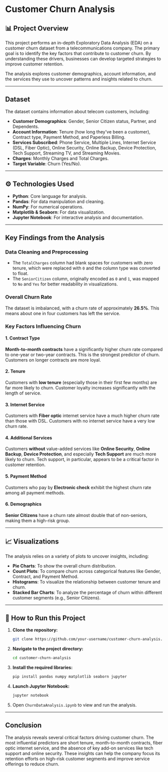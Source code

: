 # Customer Churn Analysis

## 📊 Project Overview

This project performs an in-depth Exploratory Data Analysis (EDA) on a customer churn dataset from a telecommunications company. The primary goal is to identify the key factors that contribute to customer churn. By understanding these drivers, businesses can develop targeted strategies to improve customer retention.

The analysis explores customer demographics, account information, and the services they use to uncover patterns and insights related to churn.

-----

## Dataset

The dataset contains information about telecom customers, including:

  * **Customer Demographics**: Gender, Senior Citizen status, Partner, and Dependents.
  * **Account Information**: Tenure (how long they've been a customer), Contract type, Payment Method, and Paperless Billing.
  * **Services Subscribed**: Phone Service, Multiple Lines, Internet Service (DSL, Fiber Optic), Online Security, Online Backup, Device Protection, Tech Support, Streaming TV, and Streaming Movies.
  * **Charges**: Monthly Charges and Total Charges.
  * **Target Variable**: Churn (Yes/No).

-----

## ⚙️ Technologies Used

  * **Python**: Core language for analysis.
  * **Pandas**: For data manipulation and cleaning.
  * **NumPy**: For numerical operations.
  * **Matplotlib & Seaborn**: For data visualization.
  * **Jupyter Notebook**: For interactive analysis and documentation.

-----

## Key Findings from the Analysis

### Data Cleaning and Preprocessing

  * The `TotalCharges` column had blank spaces for customers with zero tenure, which were replaced with `0` and the column type was converted to float.
  * The `SeniorCitizen` column, originally encoded as `0` and `1`, was mapped to `No` and `Yes` for better readability in visualizations.

### Overall Churn Rate

The dataset is imbalanced, with a churn rate of approximately **26.5%**. This means about one in four customers has left the service.

### Key Factors Influencing Churn

#### 1\. Contract Type

**Month-to-month contracts** have a significantly higher churn rate compared to one-year or two-year contracts. This is the strongest predictor of churn. Customers on longer contracts are more loyal.

#### 2\. Tenure

Customers with **low tenure** (especially those in their first few months) are far more likely to churn. Customer loyalty increases significantly with the length of service.

#### 3\. Internet Service

Customers with **Fiber optic** internet service have a much higher churn rate than those with DSL. Customers with no internet service have a very low churn rate.

#### 4\. Additional Services

Customers **without** value-added services like **Online Security**, **Online Backup**, **Device Protection**, and especially **Tech Support** are much more likely to churn. Tech support, in particular, appears to be a critical factor in customer retention.

#### 5\. Payment Method

Customers who pay by **Electronic check** exhibit the highest churn rate among all payment methods.

#### 6\. Demographics

**Senior Citizens** have a churn rate almost double that of non-seniors, making them a high-risk group.

-----

## 📈 Visualizations

The analysis relies on a variety of plots to uncover insights, including:

  * **Pie Charts**: To show the overall churn distribution.
  * **Count Plots**: To compare churn across categorical features like Gender, Contract, and Payment Method.
  * **Histograms**: To visualize the relationship between customer tenure and churn.
  * **Stacked Bar Charts**: To analyze the percentage of churn within different customer segments (e.g., Senior Citizens).

-----

## 🚀 How to Run this Project

1.  **Clone the repository:**
    ```bash
    git clone https://github.com/your-username/customer-churn-analysis.git
    ```
2.  **Navigate to the project directory:**
    ```bash
    cd customer-churn-analysis
    ```
3.  **Install the required libraries:**
    ```bash
    pip install pandas numpy matplotlib seaborn jupyter
    ```
4.  **Launch Jupyter Notebook:**
    ```bash
    jupyter notebook
    ```
5.  Open `ChurnDataAnalysis.ipynb` to view and run the analysis.

-----

## Conclusion

The analysis reveals several critical factors driving customer churn. The most influential predictors are short tenure, month-to-month contracts, fiber optic internet service, and the absence of key add-on services like tech support and online security. These insights can help the company focus its retention efforts on high-risk customer segments and improve service offerings to reduce churn.
